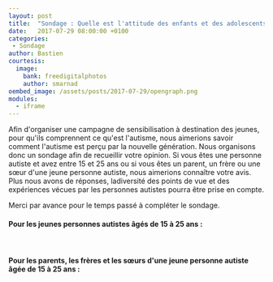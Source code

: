 ```yaml
---
layout: post
title:  "Sondage : Quelle est l'attitude des enfants et des adolescents envers les jeunes autistes"
date:   2017-07-29 08:00:00 +0100
categories: 
 - Sondage
author: Bastien
courtesis:
  image:
    bank: freedigitalphotos
    author: smarnad
oembed_image: /assets/posts/2017-07-29/opengraph.png
modules:
  - iframe
---
```


Afin d'organiser une campagne de sensibilisation à destination des jeunes, pour qu'ils comprennent ce qu'est l'autisme,
nous aimerions savoir comment l'autisme est perçu par la nouvelle génération.
Nous organisons donc un sondage afin de recueillir votre opinion.
Si vous êtes une personne autiste et avez entre 15 et 25 ans ou si vous êtes un parent, un frère
ou une sœur d'une jeune personne autiste, nous aimerions connaître votre avis.
Plus nous avons de réponses, ladiversité des points de vue et des expériences vécues par les personnes autistes pourra être prise en compte.

Merci par avance pour le temps passé à compléter le sondage.


<div class="clear"></div>
<div class="cols-2">
 <div>
  <h4 class="n">Pour les jeunes personnes autistes âgés de 15 à 25 ans&nbsp;:</h4>
  <p>&nbsp;</p>
  <p class="center">
   <amp-iframe width="600" height="600" sandbox="allow-scripts" src="https://docs.google.com/forms/d/1kQY9W3sMRlXmLjqUXn6HXy8REatgJeXlaZOr1zQgYsU/viewform?embedded=true"></amp-iframe>
  </p>
 </div>
 <div>
  <h4 class="n">Pour les parents, les frères et les sœurs d'une jeune personne autiste âgée de 15 à 25 ans&nbsp;:</h4>
  <p class="center">
   <amp-iframe width="600" height="600" sandbox="allow-scripts" src="https://docs.google.com/forms/d/17cfCjgobmTPqqUZOZEisgV9OdzyX2jPm4VW1uxrZfec/viewform?embedded=true"></amp-iframe>
  </p>
 </div>
</div>
